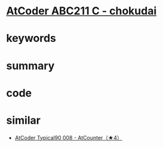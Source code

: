 # [AtCoder ABC211 C - chokudai](https://atcoder.jp/contests/abc211/tasks/abc211_c)


# keywords


# summary


# code 


# similar
- [AtCoder Typical90 008 - AtCounter（★4）](https://atcoder.jp/contests/typical90/tasks/typical90_h)